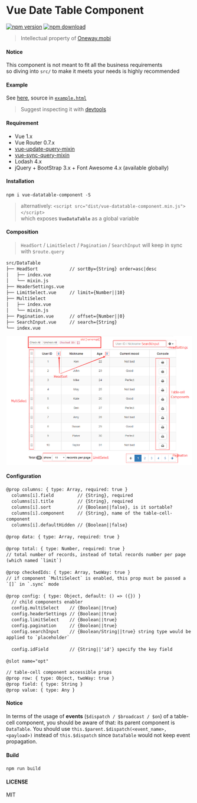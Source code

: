 # Vue Date Table Component

[![npm version][npm-v-img]][npm-url]
[![npm download][npm-dl-img]][npm-url]

> Intellectual property of [Oneway.mobi](http://www.oneway.mobi/)

#### Notice
This component is not meant to fit all the business requirements  
so diving into `src/` to make it meets your needs is highly recommended

#### Example
See [here](https://kenberkeley.github.io/vue-datatable-component/example.html), source in [`example.html`](./example.html)
> Suggest inspecting it with [devtools](https://github.com/vuejs/vue-devtools)

#### Requirement
* Vue 1.x
* Vue Router 0.7.x
* [vue-update-query-mixin](https://github.com/kenberkeley/vue-update-query-mixin)
* [vue-sync-query-mixin](https://github.com/kenberkeley/vue-sync-query-mixin)
* Lodash 4.x
* jQuery + BootStrap 3.x + Font Awesome 4.x (available globally)

#### Installation
`npm i vue-datatable-component -S`

> alternatively: `<script src="dist/vue-datatable-component.min.js"></script>`  
> which exposes **`VueDataTable`** as a global variable

#### Composition

> `HeadSort` / `LimitSelect` / `Pagination` / `SearchInput` will keep in sync with `$route.query`

```
src/DataTable
├── HeadSort            // sortBy={String} order=asc|desc
│   ├── index.vue
│   └── mixin.js
├── HeaderSettings.vue
├── LimitSelect.vue     // limit={Number||10}
├── MultiSelect
│   ├── index.vue
│   └── mixin.js
├── Pagination.vue      // offset={Number||0}
├── SearchInput.vue     // search={String}
└── index.vue
```

![composition](./composition.png)

#### Configuration

```
@prop columns: { type: Array, required: true }
  columns[i].field         // {String}, required
  columns[i].title         // {String}, required
  columns[i].sort          // {Boolean||false}, is it sortable?
  columns[i].component     // {String}, name of the table-cell-component
  columns[i].defaultHidden // {Boolean||false}

@prop data: { type: Array, required: true }

@prop total: { type: Number, required: true }
// total number of records, instead of total records number per page (which named `limit`)

@prop checkedIds: { type: Array, twoWay: true }
// if component `MultiSelect` is enabled, this prop must be passed a `[]` in `.sync` mode

@prop config: { type: Object, default: () => ({}) }
  // child components enabler
  config.multiSelect    // {Boolean||true}
  config.headerSettings // {Boolean||true}
  config.limitSelect    // {Boolean||true}
  config.pagination     // {Boolean||true}
  config.searchInput    // {Boolean/String||true} string type would be applied to `placeholder`
  
  config.idField        // {String||'id'} specify the key field

@slot name="opt"
```

```
// table-cell component accessible props
@prop row: { type: Object, twoWay: true }
@prop field: { type: String }
@prop value: { type: Any }
```

#### Notice

In terms of the usage of **events** (`$dispatch / $broadcast / $on`) of a table-cell component, you should be aware of that: its parent component is `DataTable`. You should use `this.$parent.$dispatch(<event_name>, <payload>)` instead of `this.$dispatch` since `DataTable` would not keep  event propagation.

#### Build

`npm run build`

#### LICENSE

MIT

[npm-url]: https://www.npmjs.com/package/vue-datatable-component
[npm-v-img]: http://img.shields.io/npm/v/vue-datatable-component.svg
[npm-dl-img]: http://img.shields.io/npm/dm/vue-datatable-component.svg

